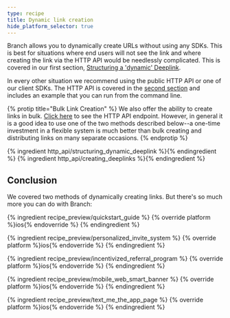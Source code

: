 ```yaml
---
type: recipe
title: Dynamic link creation
hide_platform_selector: true
---
```


Branch allows you to dynamically create URLs without using any SDKs. This is best for situations where end users will not see the link and where creating the link via the HTTP API would be needlessly complicated. This is covered in our first section, [Structuring a 'dynamic' Deeplink](/recipes/dynamic_link_creation/#structuring-a-dynamic-deeplink).


In every other situation we recommend using the public HTTP API or one of our client SDKs. The HTTP API is covered in the [second section](/recipes/dynamic_link_creation/#creating-a-deep-linking-url-via-the-http-api) and includes an example that you can run from the command line.

{% protip title="Bulk Link Creation" %}
We also offer the ability to create links in bulk. [Click here](/references/http_api/#bulk-creating-deep-linking-urls) to see the HTTP API endpoint. However, in general it is a good idea to use one of the two methods described below--a one-time investment in a flexible system is much better than bulk creating and distributing links on many separate occasions.
{% endprotip %}


{% ingredient http_api/structuring_dynamic_deeplink %}{% endingredient %}
{% ingredient http_api/creating_deeplinks %}{% endingredient %}

## Conclusion

We covered two methods of dynamically creating links. But there's so much more you can do with Branch:

{% ingredient recipe_preview/quickstart_guide %}
	{% override platform %}ios{% endoverride %}
{% endingredient %}

{% ingredient recipe_preview/personalized_invite_system %}
	{% override platform %}ios{% endoverride %}
{% endingredient %}

{% ingredient recipe_preview/incentivized_referral_program %}
	{% override platform %}ios{% endoverride %}
{% endingredient %}

{% ingredient recipe_preview/mobile_web_smart_banner %}
	{% override platform %}ios{% endoverride %}
{% endingredient %}

{% ingredient recipe_preview/text_me_the_app_page %}
	{% override platform %}ios{% endoverride %}
{% endingredient %}

